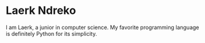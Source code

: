 # Laerk Ndreko

I am Laerk, a junior in computer science. My favorite programming language is definitely Python for its simplicity.
